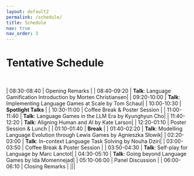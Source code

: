 ```yaml
---
layout: default2
permalink: /schedule/
title: Schedule
nav: true
nav_order: 3
---
```

# Tentative Schedule

<br>

| 08:30-08:40  | Opening Remarks |
| 08:40-09:20  | **Talk**: Language Gamification Introduction by Morten Christiansen|
| 09:20-10:00  | **Talk**: Implementing Language Games at Scale by Tom Schaul|
| 10:00-10:30  | **Spotlight Talks** |
| 10:30-11:00  | Coffee Break & Poster Session |
| 11:00-11:40  | **Talk**: Language Games in the LLM Era by Kyunghyun Cho|
| 11:40-12:20  | **Talk**: Aligning Human and AI by Kate Larson|
| 12:20-01:10  | Poster Session & Lunch |
| 01:10-01:40  | **Break** |
| 01:40-02:20  | **Talk**: Modelling Language Evolution through Lewis Games by Agnieszka Słowik|
| 02:20-03:00  | **Talk**: In-context Language Task Solving by Nouha Dziri|
| 03:00-03:50  | Coffee Break & Poster Session |
| 03:50-04:30  | **Talk**: Self-play for Language by Marc Lanctot|
| 04:30-05:10  | **Talk**: Going beyond Language Games by Ida Momennejad|
| 05:10-06:00  | Panel Discussion |
| 06:00-06:10  | Closing Remarks |
|||